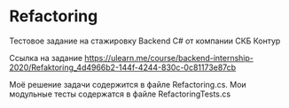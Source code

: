 # Refactoring
Тестовое задание на стажировку Backend C# от компании СКБ Контур

Ссылка на задание https://ulearn.me/course/backend-internship-2020/Refaktoring_4d4966b2-144f-4244-830c-0c81173e87cb

Моё решение задачи содержится в файле Refactoring.cs.
Мои модульные тесты содержатся в файле RefactoringTests.cs
